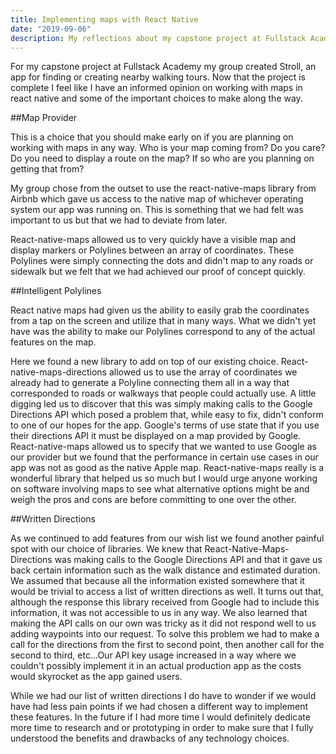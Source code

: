 ```yaml
---
title: Implementing maps with React Native
date: "2019-09-06"
description: My reflections about my capstone project at Fullstack Academy and what I learned about working with maps.
---
```


For my capstone project at Fullstack Academy my group created Stroll, an app for finding or creating nearby walking tours.  Now that the project is complete I feel like I have an informed opinion on working with maps in react native and some of the important choices to make along the way.

##Map Provider

This is a choice that you should make early on if you are planning on working with maps in any way.  Who is your map coming from?  Do you care?  Do you need to display a route on the map?  If so who are you planning on getting that from?

My group chose from the outset to use the react-native-maps library from Airbnb which gave us access to the native map of whichever operating system our app was running on.  This is something that we had felt was important to us but that we had to deviate from later.

React-native-maps allowed us to very quickly have a visible map and display markers or Polylines between an array of coordinates.  These Polylines were simply connecting the dots and didn't map to any roads or sidewalk but we felt that we had achieved our proof of concept quickly.

##Intelligent Polylines

React native maps had given us the ability to easily grab the coordinates from a tap on the screen and utilize that in many ways.  What we didn't yet have was the ability to make our Polylines correspond to any of the actual features on the map.

Here we found a new library to add on top of our existing choice.  React-native-maps-directions allowed us to use the array of coordinates we already had to generate a Polyline connecting them all in a way that corresponded to roads or walkways that people could actually use.  A little digging led us to discover that this was simply making calls to the Google Directions API which posed a problem that, while easy to fix, didn't conform to one of our hopes for the app.  Google's terms of use state that if you use their directions API it must be displayed on a map provided by Google.  React-native-maps allowed us to specify that we wanted to use Google as our provider but we found that the performance in certain use cases in our app was not as good as the native Apple map.  React-native-maps really is a wonderful library that helped us so much but I would urge anyone working on software involving maps to see what alternative options might be and weigh the pros and cons are before committing to one over the other.

##Written Directions

As we continued to add features from our wish list we found another painful spot with our choice of libraries.  We knew that React-Native-Maps-Directions was making calls to the Google Directions API and that it gave us back certain information such as the walk distance and estimated duration.  We assumed that because all the information existed somewhere that it would be trivial to access a list of written directions as well.  It turns out that, although the response this library received from Google had to include this information, it was not accessible to us in any way.  We also learned that making the API calls on our own was tricky as it did not respond well to us adding waypoints into our request.  To solve this problem we had to make a call for the directions from the first to second point, then another call for the second to third, etc...Our API key usage increased in a way where we couldn't possibly implement it in an actual production app as the costs would skyrocket as the app gained users.

While we had our list of written directions I do have to wonder if we would have had less pain points if we had chosen a different way to implement these features.  In the future if I had more time I would definitely dedicate more time to research and or prototyping in order to make sure that I fully understood the benefits and drawbacks of any technology choices.

